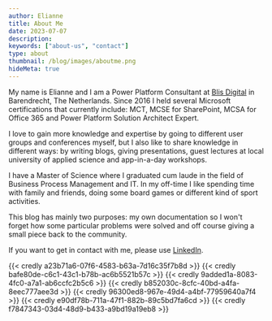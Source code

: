 ```yaml
---
author: Elianne
title: About Me
date: 2023-07-07
description:
keywords: ["about-us", "contact"]
type: about
thumbnail: /blog/images/aboutme.png
hideMeta: true
---
```


My name is Elianne and I am a Power Platform Consultant at [Blis Digital](https://blisdigital.com) in Barendrecht, The Netherlands. Since 2016 I held several Microsoft certifications that currently include: MCT, MCSE for SharePoint, MCSA for Office 365 and Power Platform Solution Architect Expert.

I love to gain more knowledge and expertise by going to different user groups and conferences myself, but I also like to share knowledge in different ways: by writing blogs, giving presentations, guest lectures at local university of applied science and app-in-a-day workshops.

I have a Master of Science where I graduated cum laude in the field of Business Process Management and IT. In my off-time I like spending time with family and friends, doing some board games or different kind of sport activities. 

This blog has mainly two purposes: my own documentation so I won't forget how some particular problems were solved and off course giving a small piece back to the community. 

If you want to get in contact with me, please use [LinkedIn](https://nl.linkedin.com/in/elianne-b-48946864).



{{< credly a23b71a6-07f6-4583-b63a-7d16c35f7b8d >}}
{{< credly bafe80de-c6c1-43c1-b78b-ac6b5521b57c >}}
{{< credly 9added1a-8083-4fc0-a7a1-ab6ccfc2b5c6 >}}
{{< credly b852030c-8cfc-40bd-a4fa-8eec777aee3d >}}
{{< credly 96300ed8-967e-49d4-a4bf-77959640a7f4 >}}
{{< credly e90df78b-711a-47f1-882b-89c5bd7fa6cd >}}
{{< credly f7847343-03d4-48d9-b433-a9bd19a19eb8 >}}